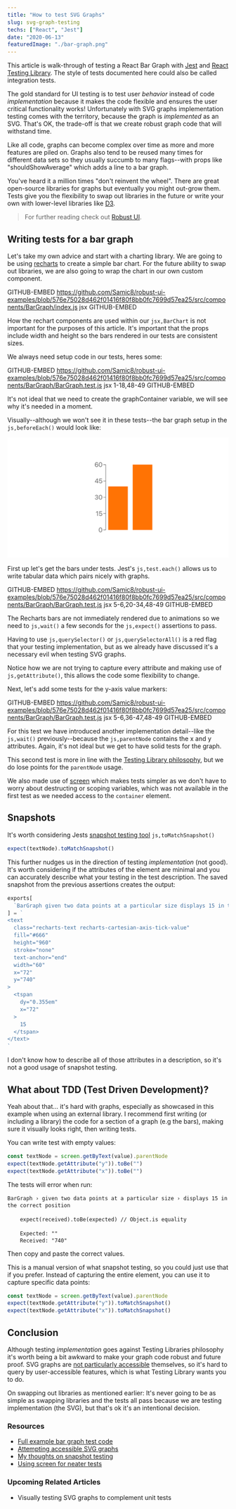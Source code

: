 ```yaml
---
title: "How to test SVG Graphs"
slug: svg-graph-testing
techs: ["React", "Jest"]
date: "2020-06-13"
featuredImage: "./bar-graph.png"
---
```


This article is walk-through of testing a React Bar Graph with [Jest](https://jestjs.io/) and [React Testing Library](https://testing-library.com/docs/react-testing-library/intro). The style of tests documented here could also be called integration tests.

The gold standard for UI testing is to test user _behavior_ instead of code _implementation_ because it makes the code flexible and ensures the user critical functionality works! Unfortunately with SVG graphs implementation testing comes with the territory, because the graph is _implemented_ as an SVG. That's OK, the trade-off is that we create robust graph code that will withstand time.

Like all code, graphs can become complex over time as more and more features are piled on. Graphs also tend to be reused many times for different data sets so they usually succumb to many flags--with props like "shouldShowAverage" which adds a line to a bar graph.

You've heard it a million times "don't reinvent the wheel". There are great open-source libraries for graphs but eventually you might out-grow them. Tests give you the flexibility to swap out libraries in the future or write your own with lower-level libraries like [D3](https://d3js.org/).

> For further reading check out [Robust UI](/robust-ui).

## Writing tests for a bar graph

Let's take my own advice and start with a charting library. We are going to be using [recharts](https://github.com/recharts/recharts) to create a simple bar chart. For the future ability to swap out libraries, we are also going to wrap the chart in our own custom component.

GITHUB-EMBED https://github.com/Samic8/robust-ui-examples/blob/576e75028d462f01416f80f8bb0fc7699d57ea25/src/components/BarGraph/index.js jsx GITHUB-EMBED

How the rechart components are used within our `jsx,BarChart` is not important for the purposes of this article. It's important that the props include width and height so the bars rendered in our tests are consistent sizes.

We always need setup code in our tests, heres some:

GITHUB-EMBED https://github.com/Samic8/robust-ui-examples/blob/576e75028d462f01416f80f8bb0fc7699d57ea25/src/components/BarGraph/BarGraph.test.js jsx 1-18,48-49 GITHUB-EMBED

It's not ideal that we need to create the graphContainer variable, we will see why it's needed in a moment.

Visually--although we won't see it in these tests--the bar graph setup in the `js,beforeEach()` would look like:

![Bar Chart Example](./bar-graph.png)

First up let's get the bars under tests. Jest's `js,test.each()` allows us to write tabular data which pairs nicely with graphs.

GITHUB-EMBED https://github.com/Samic8/robust-ui-examples/blob/576e75028d462f01416f80f8bb0fc7699d57ea25/src/components/BarGraph/BarGraph.test.js jsx 5-6,20-34,48-49 GITHUB-EMBED

The Recharts bars are not immediately rendered due to animations so we need to `js,wait()` a few seconds for the `js,expect()` assertions to pass.

Having to use `js,querySelector()` or `js,querySelectorAll()` is a red flag that your testing implementation, but as we already have discussed it's a necessary evil when testing SVG graphs.

Notice how we are not trying to capture every attribute and making use of `js,getAttribute()`, this allows the code some flexibility to change.

Next, let's add some tests for the y-axis value markers:

GITHUB-EMBED https://github.com/Samic8/robust-ui-examples/blob/576e75028d462f01416f80f8bb0fc7699d57ea25/src/components/BarGraph/BarGraph.test.js jsx 5-6,36-47,48-49 GITHUB-EMBED

For this test we have introduced another implementation detail--like the `js,wait()` previously--because the `js,parentNode` contains the x and y attributes. Again, it's not ideal but we get to have solid tests for the graph.

This second test is more in line with the [Testing Library philosophy](https://testing-library.com/docs/intro), but we do lose points for the `parentNode` usage.

We also made use of [screen](https://kentcdodds.com/blog/common-mistakes-with-react-testing-library#not-using-screen) which makes tests simpler as we don't have to worry about destructing or scoping variables, which was not available in the first test as we needed access to the `container` element.

## Snapshots

It's worth considering Jests [snapshot testing tool](/article/the-snapshot-testing-tool) `js,toMatchSnapshot()`

```javascript
expect(textNode).toMatchSnapshot()
```

This further nudges us in the direction of testing _implementation_ (not good). It's worth considering if the attributes of the element are minimal and you can accurately describe what your testing in the test description. The saved snapshot from the previous assertions creates the output:

```javascript
exports[
  `BarGraph given two data points at a particular size displays 15 in the correct position 1`
] = `
<text
  class="recharts-text recharts-cartesian-axis-tick-value"
  fill="#666"
  height="960"
  stroke="none"
  text-anchor="end"
  width="60"
  x="72"
  y="740"
>
  <tspan
    dy="0.355em"
    x="72"
  >
    15
  </tspan>
</text>
`
```

I don't know how to describe all of those attributes in a description, so it's not a good usage of snapshot testing.

## What about TDD (Test Driven Development)?

Yeah about that... it's hard with graphs, especially as showcased in this example when using an external library. I recommend first writing (or including a library) the code for a section of a graph (e.g the bars), making sure it visually looks right, then writing tests.

You can write test with empty values:

```javascript
const textNode = screen.getByText(value).parentNode
expect(textNode.getAttribute("y")).toBe("")
expect(textNode.getAttribute("x")).toBe("")
```

The tests will error when run:

```
BarGraph › given two data points at a particular size › displays 15 in the correct position

    expect(received).toBe(expected) // Object.is equality

    Expected: ""
    Received: "740"
```

Then copy and paste the correct values.

This is a manual version of what snapshot testing, so you could just use that if you prefer. Instead of capturing the entire element, you can use it to capture specific data points:

```javascript
const textNode = screen.getByText(value).parentNode
expect(textNode.getAttribute("y")).toMatchSnapshot()
expect(textNode.getAttribute("x")).toMatchSnapshot()
```

## Conclusion

Although testing _implementation_ goes against Testing Libraries philosophy it's worth being a bit awkward to make your graph code robust and future proof. SVG graphs are [not particularly accessible](https://tink.uk/accessible-svg-line-graphs/) themselves, so it's hard to query by user-accessible features, which is what Testing Library wants you to do.

On swapping out libraries as mentioned earlier: It's never going to be as simple as swapping libraries and the tests all pass because we are testing implementation (the SVG), but that's ok it's an intentional decision.

### Resources

- [Full example bar graph test code](https://github.com/Samic8/robust-ui-examples/blob/576e75028d462f01416f80f8bb0fc7699d57ea25/src/components/BarGraph/BarGraph.test.js)
- [Attempting accessible SVG graphs](https://tink.uk/accessible-svg-line-graphs/)
- [My thoughts on snapshot testing](/article/the-snapshot-testing-tool)
- [Using screen for neater tests](https://kentcdodds.com/blog/common-mistakes-with-react-testing-library#not-using-screen)

### Upcoming Related Articles

- Visually testing SVG graphs to complement unit tests
